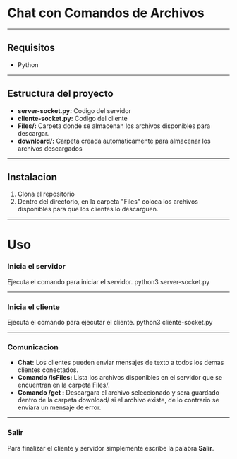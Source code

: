 # Chat con Comandos de Archivos
***	
## Requisitos
- Python
***	
## Estructura del proyecto

- **server-socket.py:** Codigo del servidor
- **cliente-socket.py:** Codigo del cliente
- **Files/:** Carpeta donde se almacenan los archivos disponibles para descargar.
- **downloard/:** Carpeta creada automaticamente para almacenar los archivos descargados 
***	
## Instalacion
1. Clona el repositorio
2. Dentro del directorio, en la carpeta "Files" coloca los archivos disponibles para que los clientes lo descarguen.
***
# Uso #
### Inicia el servidor ###
Ejecuta el comando para iniciar el servidor.
    python3 server-socket.py
***	
### Inicia el cliente ###
Ejecuta el comando para ejecutar el cliente.
    python3 cliente-socket.py
***	
### Comunicacion ###
- **Chat:** Los clientes pueden enviar mensajes de texto a todos los demas clientes conectados.
- **Comando /lsFiles:**  Lista los archivos disponibles en el servidor que se encuentran en la carpeta Files/.
- **Comando /get <nombre del archivo>  :** Descargara el archivo seleccionado y sera guardado dentro de la carpeta download/ si el archivo existe, de lo contrario se enviara un mensaje de error.
***	
### Salir ###
Para finalizar el cliente y servidor simplemente escribe la palabra **Salir**.